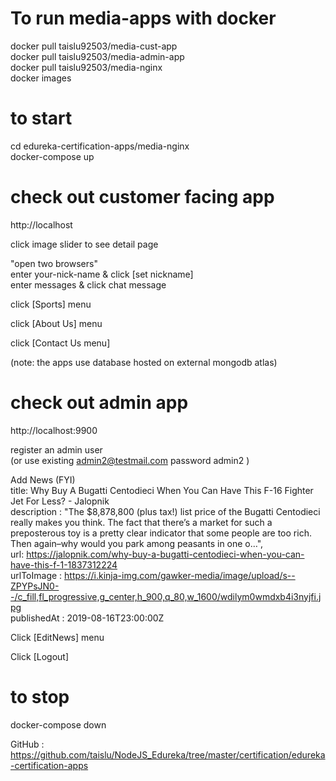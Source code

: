 # To run media-apps with docker

docker pull taislu92503/media-cust-app    
docker pull taislu92503/media-admin-app     
docker pull taislu92503/media-nginx     
docker images    

# to start

cd edureka-certification-apps/media-nginx     
docker-compose up     

# check out customer facing app

http://localhost

click image slider to see detail page     

"open two browsers"      
enter your-nick-name & click [set nickname]      
enter messages & click chat message     

click [Sports] menu    

click [About Us] menu    

click [Contact Us menu]    

(note: the apps use database hosted on external mongodb atlas)     

# check out admin app     

http://localhost:9900    

register an admin user    
(or use existing admin2@testmail.com password admin2 )     

Add News (FYI)     
title: Why Buy A Bugatti Centodieci When You Can Have This F-16 Fighter Jet For Less? - Jalopnik      
description : "The $8,878,800 (plus tax!) list price of the Bugatti Centodieci really makes you think. The fact that there’s a market for such a preposterous toy is a pretty clear indicator that some people are too rich. Then again–why would you park among peasants in one o…",     
url: https://jalopnik.com/why-buy-a-bugatti-centodieci-when-you-can-have-this-f-1-1837312224     
urlToImage : https://i.kinja-img.com/gawker-media/image/upload/s--ZPYPsJN0--/c_fill,fl_progressive,g_center,h_900,q_80,w_1600/wdilym0wmdxb4i3nyjfi.jpg     
publishedAt : 2019-08-16T23:00:00Z     

Click [EditNews] menu     

Click [Logout]    

# to stop    

docker-compose down    

GitHub : https://github.com/taislu/NodeJS_Edureka/tree/master/certification/edureka-certification-apps      

